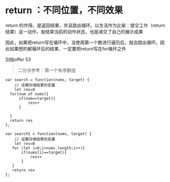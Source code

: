 # return ：不同位置，不同效果

return 的作用，是返回结果，并且跳出循环。以生活作为比喻：提交工作（return结果）这一动作，是结束当前的动作状态，也是递交了自己的展示成果

因此，如果把return写在循环中，当使用第一个数进行遍历后，就会跳出循环。因此如果想的都循环后的结果，一定要把return写在for循环之外

剑指offer 53
> 二分法参考：第一个有序数组
```
var search = function(nums, target) {
    // 设置存储结果的变量
    let res=0
  for(num of nums){
      if(num==target){
          res++
      }
    
  }
  return res
};

var search1 = function(nums, target) {
    // 设置存储结果的变量
    let res=0
   for (let i=0;i<nums.length;i++){
       if(nums[i]==target){
           res++
       }
   }
   return res
};
```
